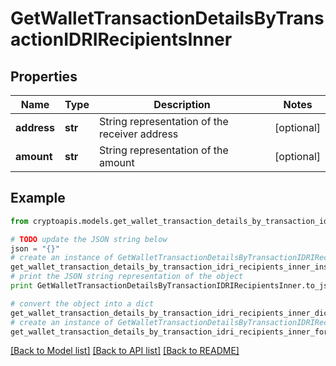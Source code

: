 # GetWalletTransactionDetailsByTransactionIDRIRecipientsInner


## Properties
Name | Type | Description | Notes
------------ | ------------- | ------------- | -------------
**address** | **str** | String representation of the receiver address | [optional] 
**amount** | **str** | String representation of the amount | [optional] 

## Example

```python
from cryptoapis.models.get_wallet_transaction_details_by_transaction_idri_recipients_inner import GetWalletTransactionDetailsByTransactionIDRIRecipientsInner

# TODO update the JSON string below
json = "{}"
# create an instance of GetWalletTransactionDetailsByTransactionIDRIRecipientsInner from a JSON string
get_wallet_transaction_details_by_transaction_idri_recipients_inner_instance = GetWalletTransactionDetailsByTransactionIDRIRecipientsInner.from_json(json)
# print the JSON string representation of the object
print GetWalletTransactionDetailsByTransactionIDRIRecipientsInner.to_json()

# convert the object into a dict
get_wallet_transaction_details_by_transaction_idri_recipients_inner_dict = get_wallet_transaction_details_by_transaction_idri_recipients_inner_instance.to_dict()
# create an instance of GetWalletTransactionDetailsByTransactionIDRIRecipientsInner from a dict
get_wallet_transaction_details_by_transaction_idri_recipients_inner_form_dict = get_wallet_transaction_details_by_transaction_idri_recipients_inner.from_dict(get_wallet_transaction_details_by_transaction_idri_recipients_inner_dict)
```
[[Back to Model list]](../README.md#documentation-for-models) [[Back to API list]](../README.md#documentation-for-api-endpoints) [[Back to README]](../README.md)


